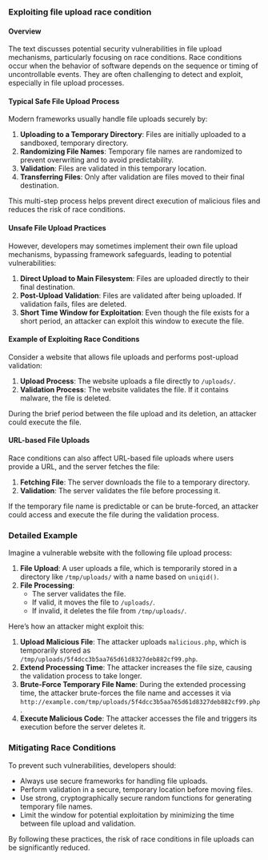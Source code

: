 ### Exploiting file upload race condition

#### Overview

The text discusses potential security vulnerabilities in file upload mechanisms, particularly focusing on race conditions. Race conditions occur when the behavior of software depends on the sequence or timing of uncontrollable events. They are often challenging to detect and exploit, especially in file upload processes.

#### Typical Safe File Upload Process

Modern frameworks usually handle file uploads securely by:
1. **Uploading to a Temporary Directory**: Files are initially uploaded to a sandboxed, temporary directory.
2. **Randomizing File Names**: Temporary file names are randomized to prevent overwriting and to avoid predictability.
3. **Validation**: Files are validated in this temporary location.
4. **Transferring Files**: Only after validation are files moved to their final destination.

This multi-step process helps prevent direct execution of malicious files and reduces the risk of race conditions.

#### Unsafe File Upload Practices

However, developers may sometimes implement their own file upload mechanisms, bypassing framework safeguards, leading to potential vulnerabilities:
1. **Direct Upload to Main Filesystem**: Files are uploaded directly to their final destination.
2. **Post-Upload Validation**: Files are validated after being uploaded. If validation fails, files are deleted.
3. **Short Time Window for Exploitation**: Even though the file exists for a short period, an attacker can exploit this window to execute the file.

#### Example of Exploiting Race Conditions

Consider a website that allows file uploads and performs post-upload validation:

1. **Upload Process**: The website uploads a file directly to `/uploads/`.
2. **Validation Process**: The website validates the file. If it contains malware, the file is deleted.

During the brief period between the file upload and its deletion, an attacker could execute the file.

#### URL-based File Uploads

Race conditions can also affect URL-based file uploads where users provide a URL, and the server fetches the file:

1. **Fetching File**: The server downloads the file to a temporary directory.
2. **Validation**: The server validates the file before processing it.

If the temporary file name is predictable or can be brute-forced, an attacker could access and execute the file during the validation process.

### Detailed Example

Imagine a vulnerable website with the following file upload process:

1. **File Upload**: A user uploads a file, which is temporarily stored in a directory like `/tmp/uploads/` with a name based on `uniqid()`.
2. **File Processing**:
    - The server validates the file.
    - If valid, it moves the file to `/uploads/`.
    - If invalid, it deletes the file from `/tmp/uploads/`.

Here’s how an attacker might exploit this:

1. **Upload Malicious File**: The attacker uploads `malicious.php`, which is temporarily stored as `/tmp/uploads/5f4dcc3b5aa765d61d8327deb882cf99.php`.
2. **Extend Processing Time**: The attacker increases the file size, causing the validation process to take longer.
3. **Brute-Force Temporary File Name**: During the extended processing time, the attacker brute-forces the file name and accesses it via `http://example.com/tmp/uploads/5f4dcc3b5aa765d61d8327deb882cf99.php`.
4. **Execute Malicious Code**: The attacker accesses the file and triggers its execution before the server deletes it.

### Mitigating Race Conditions

To prevent such vulnerabilities, developers should:
- Always use secure frameworks for handling file uploads.
- Perform validation in a secure, temporary location before moving files.
- Use strong, cryptographically secure random functions for generating temporary file names.
- Limit the window for potential exploitation by minimizing the time between file upload and validation.

By following these practices, the risk of race conditions in file uploads can be significantly reduced.

